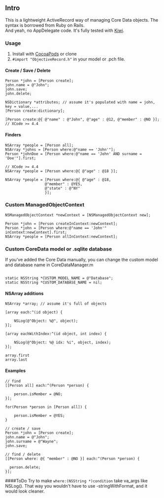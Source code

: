 ## Intro
This is a lightweight ActiveRecord way of managing Core Data objects.
The syntax is borrowed from Ruby on Rails.<br>
And yeah, no AppDelegate code.
It's fully tested with [Kiwi](https://github.com/allending/Kiwi).

### Usage
1. Install with [CocoaPods](http://cocoapods.org) or clone
2. `#import "ObjectiveRecord.h"` in your model or .pch file.

#### Create / Save / Delete

``` objc
Person *john = [Person create];
john.name = @"John";
john.save;
john.delete;

NSDictionary *attributes; // assume it's populated with name = john, key = value,...
[Person create:dictionary];

[Person create:@{ @"name" : @"John", @"age" : @12, @"member" : @NO }]; // XCode >= 4.4
```

#### Finders

``` objc
NSArray *people = [Person all];
NSArray *johns = [Person where:@"name == 'John'"];
Person *johnDoe = [Person where:@"name == 'John' AND surname = 'Doe'"].first;

// XCode >= 4.4
NSArray *people = [Person where:@{ @"age" : @18 }];

NSArray *people = [Person where:@{ @"age" : @18,
                  @"member" : @YES,
                  @"state" : @"NY"
                  }];
```

### Custom ManagedObjectContext

``` objc
NSManagedObjectContext *newContext = [NSManagedObjectContext new];

Person *john = [Person createInContext:newContext];
Person *john = [Person where:@"name == 'John'" inContext:newContext].first;
NSArray *people = [Person allInContext:newContext];
```

### Custom CoreData model or .sqlite database
If you've added the Core Data manually, you can change the custom model and database name in CoreDataManager.m
``` objc

static NSString *CUSTOM_MODEL_NAME = @"Database";
static NSString *CUSTOM_DATABASE_NAME = nil;
```

#### NSArray additions

``` objc
NSArray *array; // assume it's full of objects

[array each:^(id object) {
    
    NSLog(@"Object: %@", object); 
}];

[array eachWithIndex:^(id object, int index) {
    
    NSLog(@"Object: %@ idx: %i", object, index); 
}];

array.first
array.last
```


#### Examples

``` objc
// find
[[Person all] each:^(Person *person) {
    
    person.isMember = @NO;
}];

for(Person *person in [Person all]) {
  
    person.isMember = @YES;
}

// create / save
Person *john = [Person create];
john.name = @"John";
john.surname = @"Wayne";
john.save;

// find / delete
[[Person where: @{ "member" : @NO }] each:^(Person *person) {
  
  person.delete;
}];
```

####ToDo
Try to make `where:(NSString *)condition` take va_args like NSLog().
That way you wouldn't have to use -stringWithFormat, and it would look cleaner.
